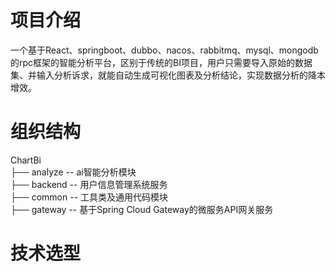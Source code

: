 项目介绍
=====
一个基于React、springboot、dubbo、nacos、rabbitmq、mysql、mongodb的rpc框架的智能分析平台，区别于传统的BI项目，用户只需要导入原始的数据集、并输入分析诉求，就能自动生成可视化图表及分析结论，实现数据分析的降本增效。

组织结构
=====
ChartBi  
├── analyze -- ai智能分析模块  
├── backend -- 用户信息管理系统服务  
├── common -- 工具类及通用代码模块  
├── gateway -- 基于Spring Cloud Gateway的微服务API网关服务

技术选型
=====

